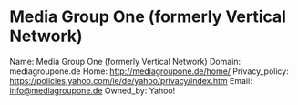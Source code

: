 
# Media Group One (formerly Vertical Network)

Name: Media Group One (formerly Vertical Network)
Domain: mediagroupone.de
Home: http://mediagroupone.de/home/
Privacy_policy: https://policies.yahoo.com/ie/de/yahoo/privacy/index.htm
Email: info@mediagroupone.de
Owned_by: Yahoo!
